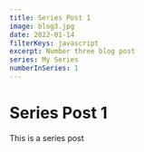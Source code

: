 ```yaml
---
title: Series Post 1
image: blog3.jpg
date: 2022-01-14
filterKeys: javascript
excerpt: Number three blog post
series: My Series
numberInSeries: 1
---
```

# Series Post 1
This is a series post
